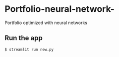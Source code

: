 # Portfolio-neural-network-
Portfolio optimized with neural networks 

## Run the app

```
$ streamlit run new.py
